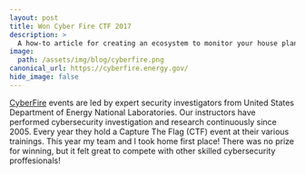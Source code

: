 ```yaml
---
layout: post
title: Won Cyber Fire CTF 2017
description: >
  A how-to article for creating an ecosystem to monitor your house plants.
image:  
  path: /assets/img/blog/cyberfire.png
canonical_url: https://cyberfire.energy.gov/
hide_image: false
---
```


[CyberFire](https://cyberfire.energy.gov/) events are led by expert security investigators from United States Department of Energy National Laboratories. Our instructors have performed cybersecurity investigation and research continuously since 2005. Every year they hold a Capture The Flag (CTF) event at their various trainings. This year my team and I took home first place! There was no prize for winning, but it felt great to compete with other skilled cybersecurity proffesionals!